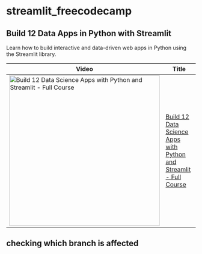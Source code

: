 # streamlit_freecodecamp
## Build 12 Data Apps in Python with Streamlit

Learn how to build interactive and data-driven web apps in Python using the Streamlit library.

Video | Title
---|---
<a href="https://youtu.be/JwSS70SZdyM"><img src="http://img.youtube.com/vi/JwSS70SZdyM/0.jpg" alt="Build 12 Data Science Apps with Python and Streamlit - Full Course" title="Build 12 Data Science Apps with Python and Streamlit - Full Course" width="400" /></a> | [Build 12 Data Science Apps with Python and Streamlit - Full Course](https://youtu.be/JwSS70SZdyM)

## checking which branch is affected